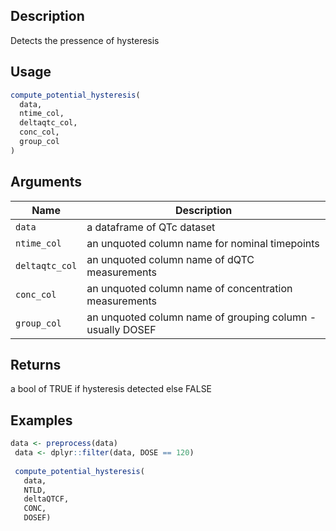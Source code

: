 ## Description

Detects the pressence of hysteresis

## Usage

```r
compute_potential_hysteresis(
  data,
  ntime_col,
  deltaqtc_col,
  conc_col,
  group_col
)
```

## Arguments

| Name | Description |
|------|-------------|
| `data` | a dataframe of QTc dataset |
| `ntime_col` | an unquoted column name for nominal timepoints |
| `deltaqtc_col` | an unquoted column name of dQTC measurements |
| `conc_col` | an unquoted column name of concentration measurements |
| `group_col` | an unquoted column name of grouping column - usually DOSEF |

## Returns

a bool of TRUE if hysteresis detected else FALSE

## Examples

```r
data <- preprocess(data)
 data <- dplyr::filter(data, DOSE == 120)
 
 compute_potential_hysteresis(
   data,
   NTLD,
   deltaQTCF,
   CONC,
   DOSEF)
```


